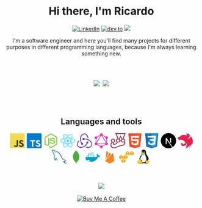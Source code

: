 <h1 align="center"> Hi there, I'm Ricardo </h1>

<p align="center">
  <a href="https://www.linkedin.com/in/ricardo-borges-silva/"><img src="https://img.shields.io/badge/LinkedIn-0077B5?style=for-the-badge&logo=linkedin&logoColor=white" alt="LinkedIn" /></a>
  <a href="https://www.linkedin.com/in/ricardo-borges-silva/"><img src="https://img.shields.io/badge/dev.to-0A0A0A?style=for-the-badge&logo=dev.to&logoColor=white" alt="dev.to" /></a>
  <a href="https://ricardoborges.dev/"><img src="https://img.shields.io/badge/-WEBSITE-%23ff69b4&?style=for-the-badge&?color=ff69b4 alt="Website" /></a>
</p>

<p align="center">I'm a software engineer and here you'll find many projects for different purposes in different programming languages, because I'm always learning something new.</p>

<br/><br/>
    
<p align="center">
  <img src="https://github-readme-stats.vercel.app/api?username=ricardo93borges&count_private=true&show_icons=true&theme=tokyonight" width="450"/>&nbsp;&nbsp;<img src="https://github-readme-stats.vercel.app/api/top-langs/?username=ricardo93borges&count_private=true&show_icons=true&theme=tokyonight&langs_count=8&layout=compact&hide=java,c,objective-c,makefile&exclude_repo" width="325" />
</p>
    
<br/><br/>
    
<h2 align="center"> Languages and tools </h2>
    
<p align="center">
    <img src="https://raw.githubusercontent.com/devicons/devicon/master/icons/javascript/javascript-original.svg" width="40" height="40"/>
    <img src="https://raw.githubusercontent.com/devicons/devicon/master/icons/typescript/typescript-original.svg" width="40" height="40"/>
    <img src="https://raw.githubusercontent.com/devicons/devicon/master/icons/nodejs/nodejs-original.svg" width="40" height="40"/>    
    <img src="https://raw.githubusercontent.com/devicons/devicon/master/icons/react/react-original.svg" width="40" height="40"/>
    <img src="https://raw.githubusercontent.com/devicons/devicon/master/icons/redux/redux-original.svg" width="40" height="40"/>
    <img src="https://raw.githubusercontent.com/devicons/devicon/master/icons/graphql/graphql-plain.svg" width="40" height="40"/>    
    <img src="https://raw.githubusercontent.com/devicons/devicon/master/icons/jest/jest-plain.svg" width="40" height="40"/>
    <img src="https://raw.githubusercontent.com/devicons/devicon/master/icons/html5/html5-original.svg" width="40" height="40"/>
    <img src="https://raw.githubusercontent.com/devicons/devicon/master/icons/css3/css3-original.svg" width="40" height="40"/>
    <img src="https://raw.githubusercontent.com/devicons/devicon/master/icons/nextjs/nextjs-original.svg" width="40" height="40"/>
    <img src="https://raw.githubusercontent.com/devicons/devicon/master/icons/nestjs/nestjs-plain.svg" width="40" height="40"/>
    <img src="https://raw.githubusercontent.com/devicons/devicon/master/icons/mysql/mysql-plain.svg" width="40" height="40"/>
    <img src="https://raw.githubusercontent.com/devicons/devicon/master/icons/mongodb/mongodb-plain.svg" width="40" height="40"/>
    <img src="https://raw.githubusercontent.com/devicons/devicon/master/icons/docker/docker-plain.svg" width="40" height="40"/>
    <img src="https://raw.githubusercontent.com/devicons/devicon/master/icons/firebase/firebase-plain.svg" width="40" height="40"/>
    <img src="https://raw.githubusercontent.com/devicons/devicon/master/icons/amazonwebservices/amazonwebservices-original.svg" width="40" height="40"/>      
    <img src="https://raw.githubusercontent.com/devicons/devicon/master/icons/linux/linux-original.svg" width="40" height="40"/>  
</p>

<br/>

<p align="center">
<a href="https://hits.seeyoufarm.com"><img src="https://hits.seeyoufarm.com/api/count/incr/badge.svg?url=https%3A%2F%2Fgithub.com%2Fricardo93borges&count_bg=%230D1117&title_bg=%230D1117&icon=github.svg&icon_color=%23FFFFFF&title=&edge_flat=false"/></a>
</p>

<!--
**ricardo93borges/ricardo93borges** is a ✨ _special_ ✨ repository because its `README.md` (this file) appears on your GitHub profile.

Here are some ideas to get you started:

- 🔭 I’m currently working on ...
- 🌱 I’m currently learning ...
- 👯 I’m looking to collaborate on ...
- 🤔 I’m looking for help with ...
- 💬 Ask me about ...
- 📫 How to reach me: ...
- 😄 Pronouns: ...
- ⚡ Fun fact: ...
-->

<p align="center">
<a href="https://www.buymeacoffee.com/ricardoborges" target="_blank"><img src="https://cdn.buymeacoffee.com/buttons/v2/default-yellow.png" alt="Buy Me A Coffee" style="height: 60px !important;width: 217px !important;" ></a>
</p>
